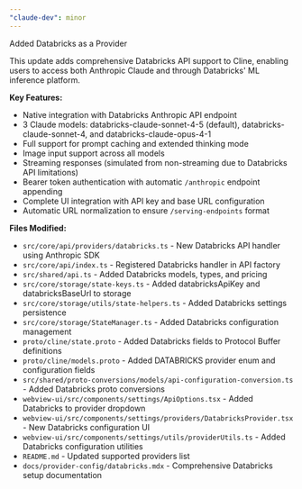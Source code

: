 ```yaml
---
"claude-dev": minor
---
```


Added Databricks as a Provider

This update adds comprehensive Databricks API support to Cline, enabling users to access both Anthropic Claude and through Databricks' ML inference platform.

**Key Features:**
- Native integration with Databricks Anthropic API endpoint  
- 3 Claude models: databricks-claude-sonnet-4-5 (default), databricks-claude-sonnet-4, and databricks-claude-opus-4-1
- Full support for prompt caching and extended thinking mode
- Image input support across all models
- Streaming responses (simulated from non-streaming due to Databricks API limitations)
- Bearer token authentication with automatic `/anthropic` endpoint appending
- Complete UI integration with API key and base URL configuration
- Automatic URL normalization to ensure `/serving-endpoints` format

**Files Modified:**
- `src/core/api/providers/databricks.ts` - New Databricks API handler using Anthropic SDK
- `src/core/api/index.ts` - Registered Databricks handler in API factory
- `src/shared/api.ts` - Added Databricks models, types, and pricing
- `src/core/storage/state-keys.ts` - Added databricksApiKey and databricksBaseUrl to storage
- `src/core/storage/utils/state-helpers.ts` - Added Databricks settings persistence
- `src/core/storage/StateManager.ts` - Added Databricks configuration management
- `proto/cline/state.proto` - Added Databricks fields to Protocol Buffer definitions
- `proto/cline/models.proto` - Added DATABRICKS provider enum and configuration fields
- `src/shared/proto-conversions/models/api-configuration-conversion.ts` - Added Databricks proto conversions
- `webview-ui/src/components/settings/ApiOptions.tsx` - Added Databricks to provider dropdown
- `webview-ui/src/components/settings/providers/DatabricksProvider.tsx` - New Databricks configuration UI
- `webview-ui/src/components/settings/utils/providerUtils.ts` - Added Databricks configuration utilities
- `README.md` - Updated supported providers list
- `docs/provider-config/databricks.mdx` - Comprehensive Databricks setup documentation
